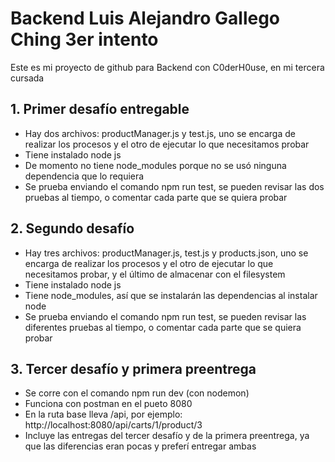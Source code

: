 
# Backend Luis Alejandro Gallego Ching 3er intento

Este es mi proyecto de github para Backend con C0derH0use, en mi tercera cursada

## 1. Primer desafío entregable

- Hay dos archivos: productManager.js y test.js, uno se encarga de realizar los procesos y el otro de ejecutar lo que necesitamos probar
- Tiene instalado node js
- De momento no tiene node_modules porque no se usó ninguna dependencia que lo requiera
- Se prueba enviando el comando npm run test, se pueden revisar las dos pruebas al tiempo, o comentar cada parte que se quiera probar

## 2. Segundo desafío

- Hay tres archivos: productManager.js, test.js y products.json, uno se encarga de realizar los procesos y el otro de ejecutar lo que necesitamos probar, y el último de almacenar con el filesystem
- Tiene instalado node js
- Tiene node_modules, así que se instalarán las dependencias al instalar node
- Se prueba enviando el comando npm run test, se pueden revisar las diferentes pruebas al tiempo, o comentar cada parte que se quiera probar

## 3. Tercer desafío y primera preentrega

- Se corre con el comando npm run dev (con nodemon)
- Funciona con postman en el pueto 8080
- En la ruta base lleva /api, por ejemplo: http://localhost:8080/api/carts/1/product/3
- Incluye las entregas del tercer desafío y de la primera preentrega, ya que las diferencias eran pocas y preferí entregar ambas